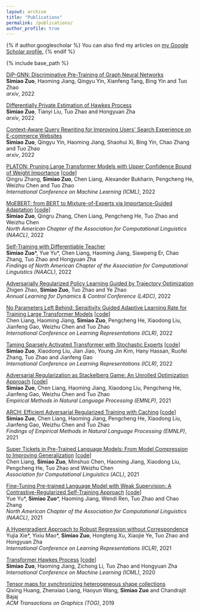 ```yaml
---
layout: archive
title: "Publications"
permalink: /publications/
author_profile: true
---
```


{% if author.googlescholar %}
  You can also find my articles on <u><a href="{{author.googlescholar}}">my Google Scholar profile</a>.</u>
{% endif %}

{% include base_path %}

[DiP-GNN: Discriminative Pre-Training of Graph Neural Networks](https://arxiv.org/abs/2209.07499) <br>
**Simiao Zuo**, Haoming Jiang, Qingyu Yin, Xianfeng Tang, Bing Yin and Tuo Zhao <br>
*arxiv*, 2022

[Differentially Private Estimation of Hawkes Process](https://arxiv.org/abs/2209.07303) <br>
**Simiao Zuo**, Tianyi Liu, Tuo Zhao and Hongyuan Zha <br>
*arxiv*, 2022

[Context-Aware Query Rewriting for Improving Users' Search Experience on E-commerce Websites](https://arxiv.org/abs/2209.07584)<br>
**Simiao Zuo**, Qingyu Yin, Haoming Jiang, Shaohui Xi, Bing Yin, Chao Zhang and Tuo Zhao <br>
*arxiv*, 2022

[PLATON: Pruning Large Transformer Models with Upper Confidence Bound of Weight Importance](https://arxiv.org/abs/2206.12562) [[code]](https://github.com/QingruZhang/PLATON) <br>
Qingru Zhang, **Simiao Zuo**, Chen Liang, Alexander Bukharin, Pengcheng He, Weizhu Chen and Tuo Zhao <br>
*International Conference on Machine Learning (ICML)*, 2022

[MoEBERT: from BERT to Mixture-of-Experts via Importance-Guided Adaptation](https://arxiv.org/abs/2204.07675) [[code]](https://github.com/SimiaoZuo/MoEBERT) <br>
**Simiao Zuo**, Qingru Zhang, Chen Liang, Pengcheng He, Tuo Zhao and Weizhu Chen <br>
*North American Chapter of the Association for Computational Linguistics (NAACL)*, 2022

[Self-Training with Differentiable Teacher](https://arxiv.org/abs/2109.07049) <br>
**Simiao Zuo**\*, Yue Yu\*, Chen Liang, Haoming Jiang, Siawpeng Er, Chao Zhang, Tuo Zhao and Hongyuan Zha <br>
*Findings of North American Chapter of the Association for Computational Linguistics (NAACL)*, 2022

[Adversarially Regularized Policy Learning Guided by Trajectory Optimization](https://arxiv.org/abs/2109.07627) <br>
Zhigen Zhao, **Simiao Zuo**, Tuo Zhao and Ye Zhao <br>
*Annual Learning for Dynamics & Control Conference (L4DC)*, 2022

[No Parameters Left Behind: Sensitivity Guided Adaptive Learning Rate for Training Large Transformer Models](https://arxiv.org/abs/2202.02664) [[code]](https://github.com/cliang1453/SAGE) <br>
Chen Liang, Haoming Jiang, **Simiao Zuo**, Pengcheng He, Xiaodong Liu, Jianfeng Gao, Weizhu Chen and Tuo Zhao <br>
*International Conference on Learning Representations (ICLR)*, 2022

[Taming Sparsely Activated Transformer with Stochastic Experts](https://arxiv.org/abs/2110.04260) [[code]](https://github.com/microsoft/Stochastic-Mixture-of-Experts) <br>
**Simiao Zuo**, Xiaodong Liu, Jian Jiao, Young Jin Kim, Hany Hassan, Ruofei Zhang, Tuo Zhao and Jianfeng Gao <br>
*International Conference on Learning Representations (ICLR)*, 2022

[Adversarial Regularization as Stackelberg Game: An Unrolled Optimization Approach](http://arxiv.org/abs/2104.04886) [[code]](https://github.com/SimiaoZuo/Stackelberg-Adv) <br>
**Simiao Zuo**, Chen Liang, Haoming Jiang, Xiaodong Liu, Pengcheng He, Jianfeng Gao, Weizhu Chen and Tuo Zhao <br>
*Empirical Methods in Natural Language Processing (EMNLP)*, 2021

[ARCH: Efficient Adversarial Regularized Training with Caching](https://arxiv.org/abs/2109.07048) [[code]](https://github.com/SimiaoZuo/Caching-Adv) <br>
**Simiao Zuo**, Chen Liang, Haoming Jiang, Pengcheng He, Xiaodong Liu, Jianfeng Gao, Weizhu Chen and Tuo Zhao <br>
*Findings of Empirical Methods in Natural Language Processing (EMNLP)*, 2021

[Super Tickets in Pre-Trained Language Models: From Model Compression to Improving Generalization](https://arxiv.org/abs/2105.12002) [[code]](https://github.com/cliang1453/super-structured-lottery-tickets) <br>
Chen Liang, **Simiao Zuo**, Minshuo Chen, Haoming Jiang, Xiaodong Liu, Pengcheng He, Tuo Zhao and Weizhu Chen <br>
*Association for Computational Linguistics (ACL)*, 2021

[Fine-Tuning Pre-trained Language Model with Weak Supervision: A Contrastive-Regularized Self-Training Approach](https://arxiv.org/abs/2010.07835) [[code]](https://github.com/yueyu1030/COSINE) <br>
Yue Yu\*, **Simiao Zuo**\*, Haoming Jiang, Wendi Ren, Tuo Zhao and Chao Zhang <br>
*North American Chapter of the Association for Computational Linguistics (NAACL)*, 2021

[A Hypergradient Approach to Robust Regression without Correspondence](https://arxiv.org/abs/2012.00123) <br>
Yujia Xie\*, Yixiu Mao\*, **Simiao Zuo**, Hongteng Xu, Xiaojie Ye, Tuo Zhao and Hongyuan Zha <br>
*International Conference on Learning Representations (ICLR)*, 2021

[Transformer Hawkes Process](https://arxiv.org/abs/2002.09291) [[code]](https://github.com/SimiaoZuo/Transformer-Hawkes-Process) <br>
**Simiao Zuo**, Haoming Jiang, Zichong Li, Tuo Zhao and Hongyuan Zha <br>
*International Conference on Machine Learning (ICML)*, 2020

[Tensor maps for synchronizing heterogeneous shape collections](https://dl.acm.org/doi/abs/10.1145/3306346.3322944) <br>
Qixing Huang, Zhenxiao Liang, Haoyun Wang, **Simiao Zuo** and Chandrajit Bajaj <br>
*ACM Transactions on Graphics (TOG)*, 2019

